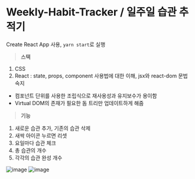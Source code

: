 # Weekly-Habit-Tracker / 일주일 습관 추적기
Create React App 사용, `yarn start`로 실행

> **스택**
1. CSS
2. React : state, props, component 사용법에 대한 이해, jsx와 react-dom 문법 숙지
  - 컴포넌트 단위를 사용한 조립식으로 재사용성과 유지보수가 용이함
  - Virtual DOM의 존재가 필요한 돔 트리만 업데이트하게 해줌
> **기능**
1. 새로운 습관 추가, 기존의 습관 삭제 
2. 새싹 아이콘 누르면 리셋
3. 요일마다 습관 체크
4. 총 습관의 개수
5. 각각의 습관 완성 개수 

![image](https://user-images.githubusercontent.com/68316994/173493626-2ee88e79-44e7-43e9-a973-7288e14395a9.png)
![image](https://user-images.githubusercontent.com/68316994/173493459-8d35d1e4-6053-400e-8dcc-3ee9ee836669.png)

